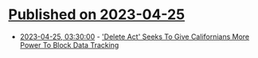# [Published on 2023-04-25](index.md)

* [2023-04-25, 03:30:00](https://yro.slashdot.org/story/23/04/24/225214/delete-act-seeks-to-give-californians-more-power-to-block-data-tracking?utm_source=rss1.0mainlinkanon&utm_medium=feed) - ['Delete Act' Seeks To Give Californians More Power To Block Data Tracking](https://yro.slashdot.org/story/23/04/24/225214/delete-act-seeks-to-give-californians-more-power-to-block-data-tracking?utm_source=rss1.0mainlinkanon&utm_medium=feed)
